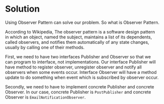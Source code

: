 # Solution

Using Observer Pattern can solve our problem. So what is Observer Pattern.

According to Wikipedia, The observer pattern is a software design pattern in which an object, named the subject,
maintains a list of its dependents, called observers, and notifies them automatically of any state changes, usually by
calling one of their methods.

First, we need to have two interfaces Publisher and Observer so that we can program to interface, not implementations.
Our interface Publisher will have method to register observer, unregister observer and notify all observers when some
events occur. Interface Observer will have a method update to do something when event which is subscribed by observer
occur.

Secondly, we need to have to implement concrete Publisher and concrete Observer. In our case, concrete Publisher
is `PostPublisher` and concrete Observer is `EmailNotificationObserver`.
